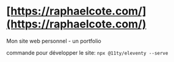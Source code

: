 # [https://raphaelcote.com/](https://raphaelcote.com/)

Mon site web personnel - un portfolio


commande pour développer le site: `npx @11ty/eleventy --serve`